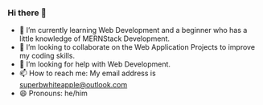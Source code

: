 ### Hi there 👋

- 🌱 I’m currently learning Web Development and a beginner who has a little knowledge of MERNStack Development.
- 👯 I’m looking to collaborate on the Web Application Projects to improve my coding skills.
- 🤔 I’m looking for help with Web Development.
- 📫 How to reach me: My email address is superbwhiteapple@outlook.com
- 😄 Pronouns: he/him
